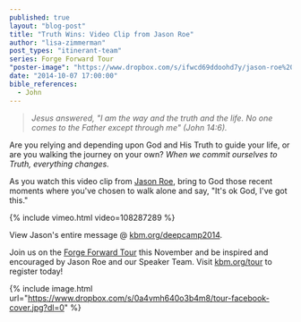 ```yaml
---
published: true
layout: "blog-post"
title: "Truth Wins: Video Clip from Jason Roe"
author: "lisa-zimmerman"
post_types: "itinerant-team"
series: Forge Forward Tour
"poster-image": "https://www.dropbox.com/s/ifwcd69ddoohd7y/jason-roe%20copy.png?dl=0"
date: "2014-10-07 17:00:00"
bible_references: 
  - John
---
```


>*Jesus answered, "I am the way and the truth and the life.  No one comes to the Father except through me" (John 14:6).*

Are you relying and depending upon God and His Truth to guide your life, or are you walking the journey on your own?  *When we commit ourselves to Truth, everything changes.* 

As you watch this video clip from <a href="http://www.kbm.org/speakers/jason-roe/" target="_blank">Jason Roe</a>, bring to God those recent moments where you've chosen to walk alone and say, "It's ok God, I've got this."  

{% include vimeo.html video=108287289 %}

View Jason's entire message @ <a href="http://www.kbm.org/fuel/140622-deep-camp-jason-roe/" target="_blank">kbm.org/deepcamp2014</a>.

Join us on the <a href="http://myemail.constantcontact.com/Join-us-on-the-Forge-Forward-Tour.html?soid=1110408784002&aid=saPZ2HDnQT0" target="_blank">Forge Forward Tour</a> this November and be inspired and encouraged by Jason Roe and our Speaker Team.  Visit <a href="http://www.kbm.org/tour/" target="_blank">kbm.org/tour</a> to register today!

{% include image.html url="https://www.dropbox.com/s/0a4vmh640o3b4m8/tour-facebook-cover.jpg?dl=0" %}